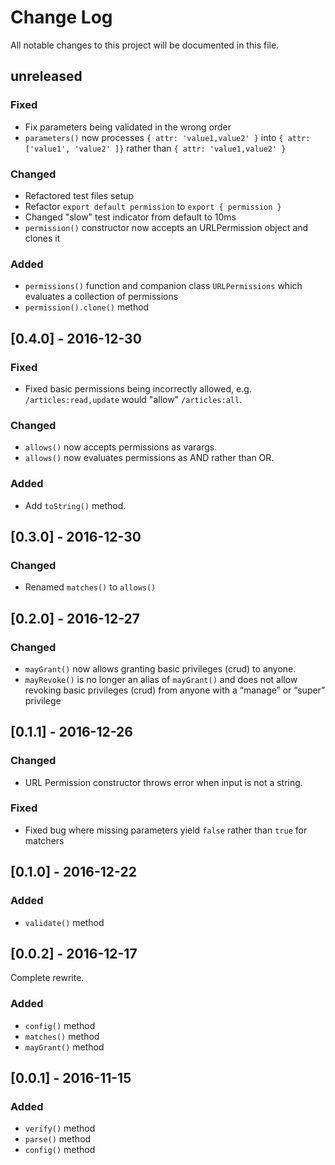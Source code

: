 # Change Log
All notable changes to this project will be documented in this file.

## unreleased
### Fixed
- Fix parameters being validated in the wrong order
- `parameters()` now processes `{ attr: 'value1,value2' }` into `{ attr: ['value1', 'value2' ]}` rather than `{ attr: 'value1,value2' }`

### Changed
- Refactored test files setup
- Refactor `export default permission` to `export { permission }`
- Changed "slow" test indicator from default to 10ms
- `permission()` constructor now accepts an URLPermission object and clones it

### Added
- `permissions()` function and companion class `URLPermissions` which evaluates a collection of permissions
- `permission().clone()` method

## [0.4.0] - 2016-12-30
### Fixed
- Fixed basic permissions being incorrectly allowed, e.g. `/articles:read,update` would "allow" `/articles:all`.

### Changed
- `allows()` now accepts permissions as varargs.
- `allows()` now evaluates permissions as AND rather than OR.

### Added
- Add `toString()` method.

## [0.3.0] - 2016-12-30
### Changed
- Renamed `matches()` to `allows()`

## [0.2.0] - 2016-12-27
### Changed
- `mayGrant()` now allows granting basic privileges (crud) to anyone.
- `mayRevoke()` is no longer an alias of `mayGrant()` and does not allow revoking basic privileges (crud) from anyone with a “manage” or “super” privilege

## [0.1.1] - 2016-12-26
### Changed
- URL Permission constructor throws error when input is not a string.

### Fixed
- Fixed bug where missing parameters yield `false` rather than `true` for matchers

## [0.1.0] - 2016-12-22
### Added
- `validate()` method

## [0.0.2] - 2016-12-17
Complete rewrite.

### Added
- `config()` method
- `matches()` method
- `mayGrant()` method

## [0.0.1] - 2016-11-15
### Added
- `verify()` method
- `parse()` method
- `config()` method
